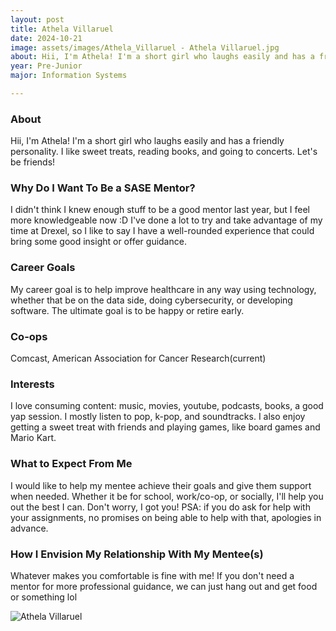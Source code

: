 ```yaml
---
layout: post
title: Athela Villaruel 
date: 2024-10-21
image: assets/images/Athela_Villaruel - Athela Villaruel.jpg
about: Hii, I'm Athela! I'm a short girl who laughs easily and has a friendly personality. I like sweet treats, reading books, and going to concerts. Let's be friends!
year: Pre-Junior
major: Information Systems

---
```


### About

Hii, I'm Athela! I'm a short girl who laughs easily and has a friendly personality. I like sweet treats, reading books, and going to concerts. Let's be friends!

### Why Do I Want To Be a SASE Mentor?

I didn't think I knew enough stuff to be a good mentor last year, but I feel more knowledgeable now :D  I've done a lot to try and take advantage of my time at Drexel, so I like to say I have a well-rounded experience that could bring some good insight or offer guidance.

### Career Goals

My career goal is to help improve healthcare in any way using technology, whether that be on the data side, doing cybersecurity, or developing software. The ultimate goal is to be happy or retire early. 

### Co-ops

Comcast, American Association for Cancer Research(current)

### Interests

I love consuming content: music, movies, youtube, podcasts, books, a good yap session. I mostly listen to pop, k-pop, and soundtracks. I also enjoy getting a sweet treat with friends and playing games, like board games and Mario Kart.

### What to Expect From Me

I would like to help my mentee achieve their goals and give them support when needed. Whether it be for school, work/co-op, or socially, I'll help you out the best I can. Don't worry, I got you! PSA: if you do ask for help with your assignments, no promises on being able to help with that, apologies in advance.

### How I Envision My Relationship With My Mentee(s) 

Whatever makes you comfortable is fine with me! If you don't need a mentor for more professional guidance, we can just hang out and get food or something lol 

<div class="text-center my-5">
    <img src="https://sase-drexel.github.io/mentorship-2024/assets/images/Athela_Villaruel - Athela Villaruel.jpg" alt="Athela Villaruel" class="rounded post-img" />
</div>
